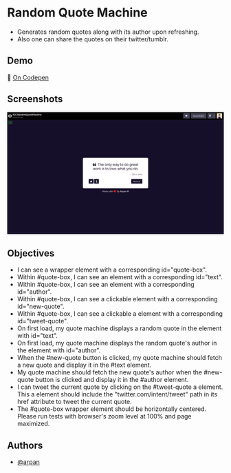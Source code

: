 
# Random Quote Machine

* Generates random quotes along with its author upon refreshing.
* Also one can share the quotes on their twitter/tumblr.

## Demo

🔗 [On Codepen](https://codepen.io/arpan-m/full/JjpOjRw)

## Screenshots

![App Screenshot](https://github.com/arp-an/fCC-FED/blob/main/RandomQuoteMachine/assets/RandomQuoteMachine-SS.png?raw=true)

## Objectives

* I can see a wrapper element with a corresponding id="quote-box".
* Within #quote-box, I can see an element with a corresponding id="text".
* Within #quote-box, I can see an element with a corresponding id="author".
* Within #quote-box, I can see a clickable element with a corresponding id="new-quote".
* Within #quote-box, I can see a clickable a element with a corresponding id="tweet-quote".
* On first load, my quote machine displays a random quote in the element with id="text".
* On first load, my quote machine displays the random quote's author in the element with id="author".
* When the #new-quote button is clicked, my quote machine should fetch a new quote and display it in the #text element.
* My quote machine should fetch the new quote's author when the #new-quote button is clicked and display it in the #author element.
* I can tweet the current quote by clicking on the #tweet-quote a element. This a element should include the "twitter.com/intent/tweet" path in its href attribute to tweet the current quote.
* The #quote-box wrapper element should be horizontally centered. Please run tests with browser's zoom level at 100% and page maximized.

## Authors

- [@arpan](https://www.github.com/arp-an)
